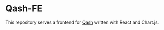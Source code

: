 # Qash-FE

This repository serves a frontend for [Qash](https://github.com/ushitora-anqou/qash) written with React and Chart.js.
